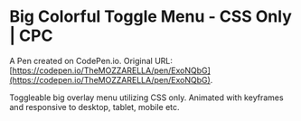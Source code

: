 # Big Colorful Toggle Menu - CSS Only  | CPC

A Pen created on CodePen.io. Original URL: [https://codepen.io/TheMOZZARELLA/pen/ExoNQbG](https://codepen.io/TheMOZZARELLA/pen/ExoNQbG).

Toggleable big overlay menu utilizing CSS only. Animated with keyframes and responsive to desktop, tablet, mobile etc.
